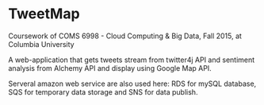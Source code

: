 # TweetMap
Coursework of COMS 6998 - Cloud Computing &amp; Big Data, Fall 2015, at Columbia University

A web-application that gets tweets stream from twitter4j API and sentiment analysis from Alchemy API and display using Google Map API.

Serveral amazon web service are also used here: RDS for mySQL database, SQS for temporary data storage and SNS for data publish.
